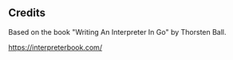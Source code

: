 ## Credits

Based on the book "Writing An Interpreter In Go" by Thorsten Ball.

https://interpreterbook.com/
